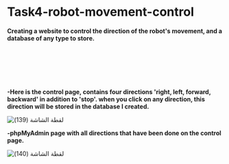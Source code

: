 # Task4-robot-movement-control
**Creating a website to control the direction of the robot's movement, and a database of any type to store.**


<pre>





</pre>


**-Here is the control page, contains four directions 'right, left, forward, backward' in addition to 'stop'. 
when you click on any direction, this direction will be stored in the database I created.**

![‏‏لقطة الشاشة (139)](https://user-images.githubusercontent.com/108306624/184357068-efb4b3d1-d262-423c-ab33-4dee3d793b22.png)



**-phpMyAdmin page with all directions that have been done on the control page.**

![‏‏لقطة الشاشة (140)](https://user-images.githubusercontent.com/108306624/184362729-18a9f473-0dcf-430e-a452-e444087316a2.png)
